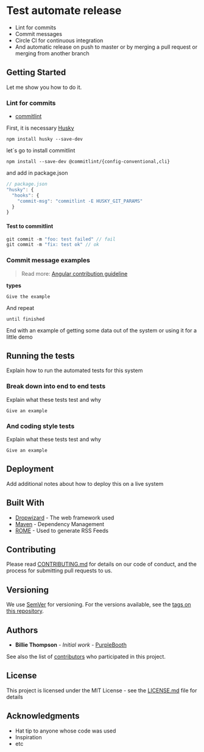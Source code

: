 # Test automate release

- Lint for commits
- Commit messages
- Circle CI for continuous integration
- And automatic release on push to master or by merging a pull request or merging from another branch

## Getting Started

Let me show you how to do it.

### Lint for commits

- [commitlint](https://github.com/marionebl/commitlint)

First, it is necessary [Husky](https://github.com/typicode/husky#readme)

```
npm install husky --save-dev
```

let´s go to install commitlint

```
npm install --save-dev @commitlint/{config-conventional,cli}
```

and add in package.json

```javascript
// package.json
"husky": {
  "hooks": {
    "commit-msg": "commitlint -E HUSKY_GIT_PARAMS"
  }
}
```

#### Test to commitlint

```javascript
git commit -m "foo: test failed" // fail
git commit -m "fix: test ok" // ok
```

### Commit message examples

> Read more: [Angular contribution guideline](https://github.com/angular/angular/blob/22b96b9/CONTRIBUTING.md#type)

**types**

```
Give the example
```

And repeat

```
until finished
```

End with an example of getting some data out of the system or using it for a little demo

## Running the tests

Explain how to run the automated tests for this system

### Break down into end to end tests

Explain what these tests test and why

```
Give an example
```

### And coding style tests

Explain what these tests test and why

```
Give an example
```

## Deployment

Add additional notes about how to deploy this on a live system

## Built With

- [Dropwizard](http://www.dropwizard.io/1.0.2/docs/) - The web framework used
- [Maven](https://maven.apache.org/) - Dependency Management
- [ROME](https://rometools.github.io/rome/) - Used to generate RSS Feeds

## Contributing

Please read [CONTRIBUTING.md](https://gist.github.com/PurpleBooth/b24679402957c63ec426) for details on our code of conduct, and the process for submitting pull requests to us.

## Versioning

We use [SemVer](http://semver.org/) for versioning. For the versions available, see the [tags on this repository](https://github.com/your/project/tags).

## Authors

- **Billie Thompson** - _Initial work_ - [PurpleBooth](https://github.com/PurpleBooth)

See also the list of [contributors](https://github.com/your/project/contributors) who participated in this project.

## License

This project is licensed under the MIT License - see the [LICENSE.md](LICENSE.md) file for details

## Acknowledgments

- Hat tip to anyone whose code was used
- Inspiration
- etc
